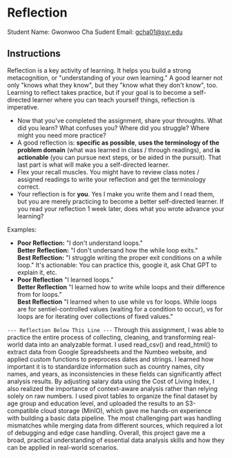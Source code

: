# Reflection

Student Name:  Gwonwoo Cha
Sudent Email:  gcha01@syr.edu

## Instructions

Reflection is a key activity of learning. It helps you build a strong metacognition, or "understanding of your own learning." A good learner not only "knows what they know", but they "know what they don't know", too. Learning to reflect takes practice, but if your goal is to become a self-directed learner where you can teach yourself things, reflection is imperative.

- Now that you've completed the assignment, share your throughts. What did you learn? What confuses you? Where did you struggle? Where might you need more practice?
- A good reflection is: **specific as possible**,  **uses the terminology of the problem domain** (what was learned in class / through readings), and **is actionable** (you can pursue next steps, or be aided in the pursuit). That last part is what will make you a self-directed learner.
- Flex your recall muscles. You might have to review class notes / assigned readings to write your reflection and get the terminology correct.
- Your reflection is for **you**. Yes I make you write them and I read them, but you are merely practicing to become a better self-directed learner. If you read your reflection 1 week later, does what you wrote advance your learning?

Examples:

- **Poor Reflection:**  "I don't understand loops."   
**Better Reflection:** "I don't undersand how the while loop exits."   
**Best Reflection:** "I struggle writing the proper exit conditions on a while loop." It's actionable: You can practice this, google it, ask Chat GPT to explain it, etc. 
-  **Poor Reflection** "I learned loops."   
**Better Reflection** "I learned how to write while loops and their difference from for loops."   
**Best Reflection** "I learned when to use while vs for loops. While loops are for sentiel-controlled values (waiting for a condition to occur), vs for loops are for iterating over collections of fixed values."

`--- Reflection Below This Line ---`
Through this assignment, I was able to practice the entire process of collecting, cleaning, and transforming real-world data into an analyzable format. I used read_csv() and read_html() to extract data from Google Spreadsheets and the Numbeo website, and applied custom functions to preprocess dates and strings. I learned how important it is to standardize information such as country names, city names, and years, as inconsistencies in these fields can significantly affect analysis results. By adjusting salary data using the Cost of Living Index, I also realized the importance of context-aware analysis rather than relying solely on raw numbers. I used pivot tables to organize the final dataset by age group and education level, and uploaded the results to an S3-compatible cloud storage (MinIO), which gave me hands-on experience with building a basic data pipeline. The most challenging part was handling mismatches while merging data from different sources, which required a lot of debugging and edge case handling. Overall, this project gave me a broad, practical understanding of essential data analysis skills and how they can be applied in real-world scenarios.